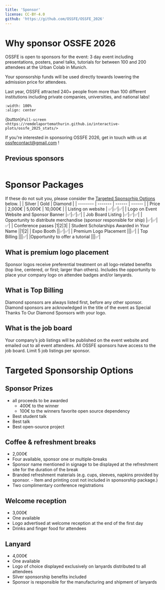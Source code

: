 ```yaml
---
title: 'Sponsor'
license: CC-BY-4.0
github: 'https://github.com/OSSFE/OSSFE_2026'
---
```



# Why sponsor OSSFE 2026

OSSFE is open to sponsors for the event: 3 day event including presentations, posters, panel talks, tutorials for between 100 and 200 attendees at the Urban Colab in Munich.

Your sponsorship funds will be used directly towards lowering the admission price for attendees.

Last year, OSSFE attracted 240+ people from more than 100 different institutions including private companies, universities, and national labs!

```{iframe} https://remdelaportemathurin.github.io/interactive-plots/ossfe_2025_stats/
:width: 100%
:align: center
```
{button}`Full-screen <https://remdelaportemathurin.github.io/interactive-plots/ossfe_2025_stats/>`

If you're interested in sponsoring OSSFE 2026, get in touch with us at ossfecontact@gmail.com !

## Previous sponsors
```{image} assets/sponsor_logos.png
```

# Sponsor Packages

If these do not suit you, please consider the [Targeted Sponsorhip Options](#targeted-sponsorship-options) below.
|      | Silver | Gold  | Diamond  |
| -------- | ------- | ------ | ------ |
| Price | 2,000€ | 5,000€ | 10,000€ |
| Listing on website | ✅|✅|✅|
| Logo on Event Website and Sponsor Banner |✅|✅|✅|
| Job Board Listing |✅|✅|✅|
| Opportunity to distribute merchandise (sponsor responsible for ship)   |✅|✅|✅|
| Conference passes |1|2|3|
| Student Scholarships Awarded in Your Name ||1|2|
| Expo Booth ||✅|✅|
| Premium Logo Placement |||✅|
| Top Billing |||✅|
|Opportunity to offer a tutorial |||✅|

## What is premium logo placement

Sponsor logos receive preferential treatment on all logo-related benefits (top line, centered,
or first; larger than others). Includes the opportunity to place your company logo on attendee badges
and/or lanyards.

## What is Top Billing

Diamond sponsors are always listed first, before any other sponsor. Diamond sponsors are
acknowledged in the title of the event as Special Thanks To Our Diamond Sponsors with your logo.

## What is the job board

Your company’s job listings will be published on the event website and emailed out to all event attendees. All OSSFE sponsors have access to the job board. Limit 5 job listings per sponsor.


# Targeted Sponsorship Options

## Sponsor Prizes
- all proceeds to be awarded
    - 400€ to the winner
    - 100€ to the winners favorite open source dependency
- Best student talk
- Best talk
- Best open-source project

## Coffee & refreshment breaks
- 2,000€
- Four available, sponsor one or multiple-breaks
- Sponsor name mentioned in signage to be displayed at the refreshment site for the duration of the break
- Branded refreshment materials (e.g. cups, sleeves, napkins provided by sponsor. - Item and printing cost not included in sponsorship package.)
- Two complimentary conference registrations

## Welcome reception
- 3,000€
- One available
- Logo advertised at welcome reception at the end of the first day
- Drinks and finger food for attendees

## Lanyard
- 4,000€
- One available
- Logo of choice displayed exclusively on lanyards distributed to all attendees
- Silver sponsorship benefits included
- Sponsor is responsible for the manufacturing and shipment of lanyards

